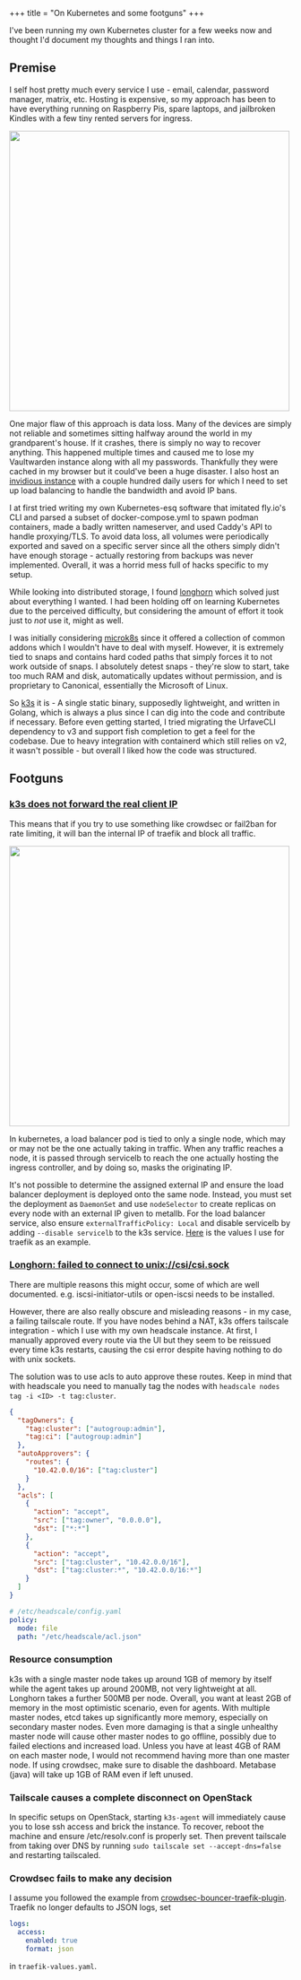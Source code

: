 +++
title = "On Kubernetes and some footguns"
+++

I've been running my own Kubernetes cluster for a few weeks now and thought I'd document my thoughts and things I ran into.

## Premise

I self host pretty much every service I use - email, calendar, password manager, matrix, etc. Hosting is expensive, so my approach has been to have everything running on Raspberry Pis, spare laptops, and jailbroken Kindles with a few tiny rented servers for ingress.

<img src="https://r2.duti.dev/blog/images/self-hosting-architecture.svg" width="500">

One major flaw of this approach is data loss. Many of the devices are simply not reliable and sometimes sitting halfway around the world in my grandparent's house. If it crashes, there is simply no way to recover anything. This happened multiple times and caused me to lose my Vaultwarden instance along with all my passwords. Thankfully they were cached in my browser but it could've been a huge disaster. I also host an [invidious instance](https://iv.duti.dev) with a couple hundred daily users for which I need to set up load balancing to handle the bandwidth and avoid IP bans.

I at first tried writing my own Kubernetes-esq software that imitated fly.io's CLI and parsed a subset of docker-compose.yml to spawn podman containers, made a badly written nameserver, and used Caddy's API to handle proxying/TLS. To avoid data loss, all volumes were periodically exported and saved on a specific server since all the others simply didn't have enough storage - actually restoring from backups was never implemented. Overall, it was a horrid mess full of hacks specific to my setup.

While looking into distributed storage, I found [longhorn](https://longhorn.io/) which solved just about everything I wanted. I had been holding off on learning Kubernetes due to the perceived difficulty, but considering the amount of effort it took just to *not* use it, might as well.

I was initially considering [microk8s](https://github.com/canonical/microk8s) since it offered a collection of common addons which I wouldn't have to deal with myself. However, it is extremely tied to snaps and contains hard coded paths that simply forces it to not work outside of snaps. I absolutely detest snaps - they're slow to start, take too much RAM and disk, automatically updates without permission, and is proprietary to Canonical, essentially the Microsoft of Linux.

So [k3s](https://k3s.io) it is - A single static binary, supposedly lightweight, and written in Golang, which is always a plus since I can dig into the code and contribute if necessary. Before even getting started, I tried migrating the UrfaveCLI dependency to v3 and support fish completion to get a feel for the codebase. Due to heavy integration with containerd which still relies on v2, it wasn't possible - but overall I liked how the code was structured.

## Footguns

### [k3s does not forward the real client IP](https://github.com/k3s-io/k3s/discussions/2997)

This means that if you try to use something like crowdsec or fail2ban for rate limiting, it will ban the internal IP of traefik and block all traffic.

<img src="https://r2.duti.dev/blog/images/servicelb.svg" width="500">

In kubernetes, a load balancer pod is tied to only a single node, which may or may not be the one actually taking in traffic. When any traffic reaches a node, it is passed through servicelb to reach the one actually hosting the ingress controller, and by doing so, masks the originating IP.

It's not possible to determine the assigned external IP and ensure the load balancer deployment is deployed onto the same node. Instead, you must set the deployment as `DaemonSet` and use `nodeSelector` to create replicas on every node with an external IP given to metallb. For the load balancer service, also ensure `externalTrafficPolicy: Local` and disable servicelb by adding `--disable servicelb` to the k3s service. [Here](https://github.com/acheong08/kube/blob/049cc651496bed27b2f95d1ae0e575d016b1a7b2/ingress/traefik-values.yaml) is the values I use for traefik as an example.

### [Longhorn: failed to connect to unix://csi/csi.sock](https://github.com/longhorn/longhorn/issues/7116)

There are multiple reasons this might occur, some of which are well documented. e.g. iscsi-initiator-utils or open-iscsi needs to be installed.

However, there are also really obscure and misleading reasons - in my case, a failing tailscale route. If you have nodes behind a NAT, k3s offers tailscale integration - which I use with my own headscale instance. At first, I manually approved every route via the UI but they seem to be reissued every time k3s restarts, causing the csi error despite having nothing to do with unix sockets.

The solution was to use acls to auto approve these routes. Keep in mind that with headscale you need to manually tag the nodes with `headscale nodes tag -i <ID> -t tag:cluster`.

```json
{
  "tagOwners": {
    "tag:cluster": ["autogroup:admin"],
    "tag:ci": ["autogroup:admin"]
  },
  "autoApprovers": {
    "routes": {
      "10.42.0.0/16": ["tag:cluster"]
    }
  },
  "acls": [
    {
      "action": "accept",
      "src": ["tag:owner", "0.0.0.0"],
      "dst": ["*:*"]
    },
    {
      "action": "accept",
      "src": ["tag:cluster", "10.42.0.0/16"],
      "dst": ["tag:cluster:*", "10.42.0.0/16:*"]
    }
  ]
}
```

```yml
# /etc/headscale/config.yaml
policy:
  mode: file
  path: "/etc/headscale/acl.json"
```

### Resource consumption

k3s with a single master node takes up around 1GB of memory by itself while the agent takes up around 200MB, not very lightweight at all. Longhorn takes a further 500MB per node. Overall, you want at least 2GB of memory in the most optimistic scenario, even for agents.
With multiple master nodes, etcd takes up significantly more memory, especially on secondary master nodes. Even more damaging is that a single unhealthy master node will cause other master nodes to go offline, possibly due to failed elections and increased load. Unless you have at least 4GB of RAM on each master node, I would not recommend having more than one master node.
If using crowdsec, make sure to disable the dashboard. Metabase (java) will take up 1GB of RAM even if left unused.

### Tailscale causes a complete disconnect on OpenStack

In specific setups on OpenStack, starting `k3s-agent` will immediately cause you to lose ssh access and brick the instance. To recover, reboot the machine and ensure /etc/resolv.conf is properly set. Then prevent tailscale from taking over DNS by running `sudo tailscale set --accept-dns=false` and restarting tailscaled.

### Crowdsec fails to make any decision

I assume you followed the example from [crowdsec-bouncer-traefik-plugin](https://github.com/maxlerebourg/crowdsec-bouncer-traefik-plugin/tree/78869ecf776c5932888c6bf93e07150fa4e32642/examples/kubernetes). Traefik no longer defaults to JSON logs, set

```yaml
logs:
  access:
    enabled: true
    format: json
```

in `traefik-values.yaml`.
